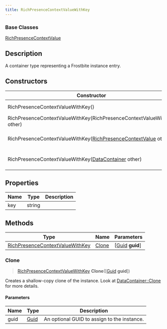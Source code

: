 ```yaml
---
title: RichPresenceContextValueWithKey
---
```

### Base Classes

[RichPresenceContextValue](RichPresenceContextValue)

## Description

A container type representing a Frostbite instance entry.

## Constructors

| Constructor                                                                                 | Description                                                                                                                                            |
| ------------------------------------------------------------------------------------------- | ------------------------------------------------------------------------------------------------------------------------------------------------------ |
| RichPresenceContextValueWithKey()                                                           | Create a new instance of this container type.                                                                                                          |
| RichPresenceContextValueWithKey(RichPresenceContextValueWithKey other)                      | Create a reference copy of an instance of the same type.                                                                                               |
| RichPresenceContextValueWithKey([RichPresenceContextValue](RichPresenceContextValue) other) | Upcast an instance of type [RichPresenceContextValue](RichPresenceContextValue) to [RichPresenceContextValueWithKey](RichPresenceContextValueWithKey). |
| RichPresenceContextValueWithKey([DataContainer](/vext/ref/shared/class/datacontainer) other)  | Upcast an instance of type [DataContainer](/vext/ref/shared/class/datacontainer) to [RichPresenceContextValueWithKey](RichPresenceContextValueWithKey).  |

## Properties

| Name | Type   | Description |
| ---- | ------ | ----------- |
| key  | string |             |

## Methods

| Type                                                               | Name            | Parameters                                     |
| ------------------------------------------------------------------ | --------------- | ---------------------------------------------- |
| [RichPresenceContextValueWithKey](RichPresenceContextValueWithKey) | [Clone](#clone) | \[[Guid](/vext/ref/shared/class/guid) **guid**\] |

### Clone

> [RichPresenceContextValueWithKey](RichPresenceContextValueWithKey) **Clone**(\[[Guid](/vext/ref/shared/class/guid) **guid**\])

Creates a shallow-copy clone of the instance. Look at [DataContainer::Clone](/vext/ref/shared/class/datacontainer#clone) for more details.

#### Parameters

| Name | Type         | Description                                 |
| ---- | ------------ | ------------------------------------------- |
| guid | [Guid](Guid) | An optional GUID to assign to the instance. |
